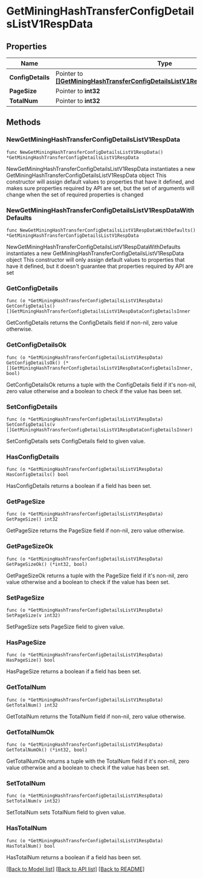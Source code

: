 # GetMiningHashTransferConfigDetailsListV1RespData

## Properties

Name | Type | Description | Notes
------------ | ------------- | ------------- | -------------
**ConfigDetails** | Pointer to [**[]GetMiningHashTransferConfigDetailsListV1RespDataConfigDetailsInner**](GetMiningHashTransferConfigDetailsListV1RespDataConfigDetailsInner.md) |  | [optional] 
**PageSize** | Pointer to **int32** |  | [optional] 
**TotalNum** | Pointer to **int32** |  | [optional] 

## Methods

### NewGetMiningHashTransferConfigDetailsListV1RespData

`func NewGetMiningHashTransferConfigDetailsListV1RespData() *GetMiningHashTransferConfigDetailsListV1RespData`

NewGetMiningHashTransferConfigDetailsListV1RespData instantiates a new GetMiningHashTransferConfigDetailsListV1RespData object
This constructor will assign default values to properties that have it defined,
and makes sure properties required by API are set, but the set of arguments
will change when the set of required properties is changed

### NewGetMiningHashTransferConfigDetailsListV1RespDataWithDefaults

`func NewGetMiningHashTransferConfigDetailsListV1RespDataWithDefaults() *GetMiningHashTransferConfigDetailsListV1RespData`

NewGetMiningHashTransferConfigDetailsListV1RespDataWithDefaults instantiates a new GetMiningHashTransferConfigDetailsListV1RespData object
This constructor will only assign default values to properties that have it defined,
but it doesn't guarantee that properties required by API are set

### GetConfigDetails

`func (o *GetMiningHashTransferConfigDetailsListV1RespData) GetConfigDetails() []GetMiningHashTransferConfigDetailsListV1RespDataConfigDetailsInner`

GetConfigDetails returns the ConfigDetails field if non-nil, zero value otherwise.

### GetConfigDetailsOk

`func (o *GetMiningHashTransferConfigDetailsListV1RespData) GetConfigDetailsOk() (*[]GetMiningHashTransferConfigDetailsListV1RespDataConfigDetailsInner, bool)`

GetConfigDetailsOk returns a tuple with the ConfigDetails field if it's non-nil, zero value otherwise
and a boolean to check if the value has been set.

### SetConfigDetails

`func (o *GetMiningHashTransferConfigDetailsListV1RespData) SetConfigDetails(v []GetMiningHashTransferConfigDetailsListV1RespDataConfigDetailsInner)`

SetConfigDetails sets ConfigDetails field to given value.

### HasConfigDetails

`func (o *GetMiningHashTransferConfigDetailsListV1RespData) HasConfigDetails() bool`

HasConfigDetails returns a boolean if a field has been set.

### GetPageSize

`func (o *GetMiningHashTransferConfigDetailsListV1RespData) GetPageSize() int32`

GetPageSize returns the PageSize field if non-nil, zero value otherwise.

### GetPageSizeOk

`func (o *GetMiningHashTransferConfigDetailsListV1RespData) GetPageSizeOk() (*int32, bool)`

GetPageSizeOk returns a tuple with the PageSize field if it's non-nil, zero value otherwise
and a boolean to check if the value has been set.

### SetPageSize

`func (o *GetMiningHashTransferConfigDetailsListV1RespData) SetPageSize(v int32)`

SetPageSize sets PageSize field to given value.

### HasPageSize

`func (o *GetMiningHashTransferConfigDetailsListV1RespData) HasPageSize() bool`

HasPageSize returns a boolean if a field has been set.

### GetTotalNum

`func (o *GetMiningHashTransferConfigDetailsListV1RespData) GetTotalNum() int32`

GetTotalNum returns the TotalNum field if non-nil, zero value otherwise.

### GetTotalNumOk

`func (o *GetMiningHashTransferConfigDetailsListV1RespData) GetTotalNumOk() (*int32, bool)`

GetTotalNumOk returns a tuple with the TotalNum field if it's non-nil, zero value otherwise
and a boolean to check if the value has been set.

### SetTotalNum

`func (o *GetMiningHashTransferConfigDetailsListV1RespData) SetTotalNum(v int32)`

SetTotalNum sets TotalNum field to given value.

### HasTotalNum

`func (o *GetMiningHashTransferConfigDetailsListV1RespData) HasTotalNum() bool`

HasTotalNum returns a boolean if a field has been set.


[[Back to Model list]](../README.md#documentation-for-models) [[Back to API list]](../README.md#documentation-for-api-endpoints) [[Back to README]](../README.md)


